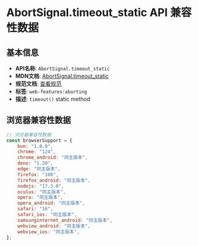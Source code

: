 # AbortSignal.timeout_static API 兼容性数据

## 基本信息

- **API名称**: `AbortSignal.timeout_static`
- **MDN文档**: [AbortSignal.timeout_static](https://developer.mozilla.org/docs/Web/API/AbortSignal/timeout_static)
- **规范文档**: [查看规范](https://dom.spec.whatwg.org/#ref-for-dom-abortsignal-timeout①)
- **标签**: `web-features:aborting`
- **描述**: `timeout()` static method

## 浏览器兼容性数据

```javascript
// 浏览器兼容性数据
const browserSupport = {
    bun: "1.0.0",
    chrome: "124",
    chrome_android: "同主版本",
    deno: "1.20",
    edge: "同主版本",
    firefox: "100",
    firefox_android: "同主版本",
    nodejs: "17.3.0",
    oculus: "同主版本",
    opera: "同主版本",
    opera_android: "同主版本",
    safari: "16",
    safari_ios: "同主版本",
    samsunginternet_android: "同主版本",
    webview_android: "同主版本",
    webview_ios: "同主版本",
};

```

